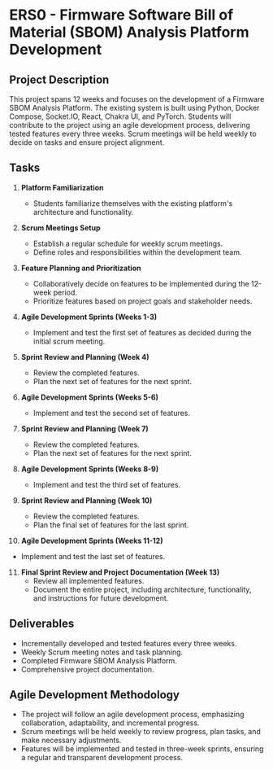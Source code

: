 # ERS0 - Firmware Software Bill of Material (SBOM) Analysis Platform Development

## Project Description
This project spans 12 weeks and focuses on the development of a Firmware SBOM Analysis Platform. The existing system is built using Python, Docker Compose, Socket.IO, React, Chakra UI, and PyTorch. Students will contribute to the project using an agile development process, delivering tested features every three weeks. Scrum meetings will be held weekly to decide on tasks and ensure project alignment.

## Tasks
1. **Platform Familiarization**
   - Students familiarize themselves with the existing platform's architecture and functionality.

2. **Scrum Meetings Setup**
   - Establish a regular schedule for weekly scrum meetings.
   - Define roles and responsibilities within the development team.

3. **Feature Planning and Prioritization**
   - Collaboratively decide on features to be implemented during the 12-week period.
   - Prioritize features based on project goals and stakeholder needs.

4. **Agile Development Sprints (Weeks 1-3)**
   - Implement and test the first set of features as decided during the initial scrum meeting.

5. **Sprint Review and Planning (Week 4)**
   - Review the completed features.
   - Plan the next set of features for the next sprint.

6. **Agile Development Sprints (Weeks 5-6)**
   - Implement and test the second set of features.

7. **Sprint Review and Planning (Week 7)**
   - Review the completed features.
   - Plan the next set of features for the next sprint.

8. **Agile Development Sprints (Weeks 8-9)**
   - Implement and test the third set of features.

9. **Sprint Review and Planning (Week 10)**
   - Review the completed features.
   - Plan the final set of features for the last sprint.

10. **Agile Development Sprints (Weeks 11-12)**
   - Implement and test the last set of features.

11. **Final Sprint Review and Project Documentation (Week 13)**
    - Review all implemented features.
    - Document the entire project, including architecture, functionality, and instructions for future development.

## Deliverables
- Incrementally developed and tested features every three weeks.
- Weekly Scrum meeting notes and task planning.
- Completed Firmware SBOM Analysis Platform.
- Comprehensive project documentation.

## Agile Development Methodology
- The project will follow an agile development process, emphasizing collaboration, adaptability, and incremental progress.
- Scrum meetings will be held weekly to review progress, plan tasks, and make necessary adjustments.
- Features will be implemented and tested in three-week sprints, ensuring a regular and transparent development process.
